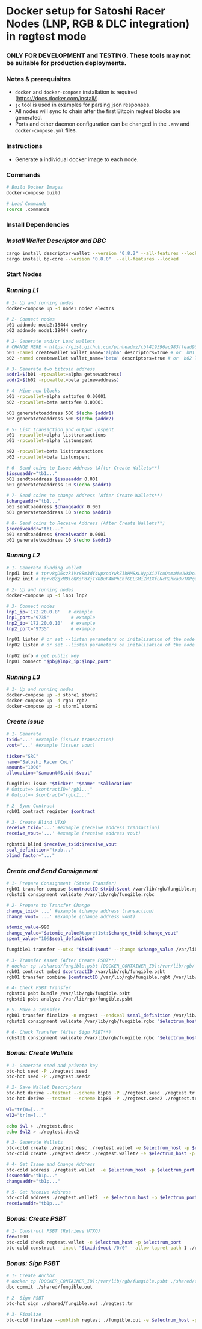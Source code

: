 # Docker setup for Satoshi Racer Nodes (LNP, RGB & DLC integration) in regtest mode

### ONLY FOR DEVELOPMENT and TESTING. These tools may not be suitable for production deployments.

### Notes & prerequisites

- `docker` and `docker-compose` installation is required (https://docs.docker.com/install/).
- `jq` tool is used in examples for parsing json responses.
- All nodes will sync to chain after the first Bitcoin regtest blocks are generated.
- Ports and other daemon configuration can be changed in the `.env` and `docker-compose.yml` files.

### Instructions

- Generate a individual docker image to each node.

### Commands

```bash
# Build Docker Images
docker-compose build

# Load Commands
source .commands
```

### Install Dependencies

### _Install Wallet Descriptor and DBC_
```bash
cargo install descriptor-wallet --version "0.8.2" --all-features --locked
cargo install bp-core --version "0.8.0"  --all-features --locked
```

### Start Nodes

### _Running L1_ 

```bash
# 1- Up and running nodes
docker-compose up -d node1 node2 electrs

# 2- Connect nodes
b01 addnode node2:18444 onetry
b02 addnode node1:18444 onetry

# 2- Generate and/or Load wallets
# CHANGE HERE > https://gist.github.com/pinheadmz/cbf419396ac983ffead9670dde258a43
b01 -named createwallet wallet_name='alpha' descriptors=true # or  b01 loadwallet alpha
b02 -named createwallet wallet_name='beta' descriptors=true # or  b02 loadwallet beta

# 3- Generate two bitcoin address
addr1=$(b01 -rpcwallet=alpha getnewaddress)
addr2=$(b02 -rpcwallet=beta getnewaddress)

# 4- Mine new blocks
b01 -rpcwallet=alpha settxfee 0.00001
b02 -rpcwallet=beta settxfee 0.00001 

b01 generatetoaddress 500 $(echo $addr1)
b02 generatetoaddress 500 $(echo $addr2)

# 5- List transaction and output unspent
b01 -rpcwallet=alpha listtransactions
b01 -rpcwallet=alpha listunspent

b02 -rpcwallet=beta listtransactions
b02 -rpcwallet=beta listunspent

# 6- Send coins to Issue Address (After Create Wallets**)
$issueaddr="tb1..."
b01 sendtoaddress $issueaddr 0.001
b01 generatetoaddress 10 $(echo $addr1)

# 7- Send coins to change Address (After Create Wallets**)
$changeaddr="tb1..."
b01 sendtoaddress $changeaddr 0.001
b01 generatetoaddress 10 $(echo $addr1)

# 8- Send coins to Receive Address (After Create Wallets**)
$receiveaddr="tb1..."
b01 sendtoaddress $receiveaddr 0.0001
b01 generatetoaddress 10 $(echo $addr1)
```

### _Running L2_

```bash
# 1- Generate funding wallet
lnpd1 init # tprv8gD6szk1Vr8Bm3dY4wpxodYwkZihHM8XLWypXiUTcuQamaMwUHKDoJZJfjY3kCCzRe9PUmeWz3UtQtPJnbJsykoarXpQrgNqu2vXUcydtR2
lnpd2 init # tprv8ZgxMBicQKsPdXjTY8BuF4WPhEhfGELSMiZM1XfLNcR2hka3wTKPqakbpMDHedYaRBJwPBeADqRnGPNHGCuqk9FUVmj5fJrzvbnoQPoTTTN

# 2- Up and running nodes
docker-compose up -d lnp1 lnp2

# 3- Connect nodes
lnp1_ip='172.20.0.8'   # example
lnp1_port='9735'        # example
lnp2_ip='172.20.0.10'   # example
lnp2_port='9735'        # example

lnp01 listen # or set --listen parameters on initalization of the node
lnp02 listen # or set --listen parameters on initalization of the node

lnp02 info # get public key
lnp01 connect "$pb@$lnp2_ip:$lnp2_port"

```
### _Running L3_ 

```bash
# 1- Up and running nodes
docker-compose up -d store1 store2
docker-compose up -d rgb1 rgb2 
docker-compose up -d storm1 storm2
```

### _Create Issue_

```bash
# 1- Generate
txid='...' #example (issuer transaction)
vout='...' #example (issuer vout)

ticker="SRC"
name="Satoshi Racer Coin"
amount="1000"
allocation="$amount@$txid:$vout"

fungible1 issue "$ticker" "$name" "$allocation"
# Output=> $contractID="rgb1..."
# Output=> $contract="rgbc1..."

# 2- Sync Contract
rgb01 contract register $contract

# 3- Create Blind UTXO
receive_txid='...' #example (receive address transaction)
receive_vout='...' #example (receive address vout)

rgbstd1 blind $receive_txid:$receive_vout
seal_definition="txob..."
blind_factor="..."
```

### _Create and Send Consignment_
```bash
# 1- Prepare Consignment (State Transfer)
rgb01 transfer compose $contractID $txid:$vout /var/lib/rgb/fungible.rgbc
rgbstd1 consignment validate /var/lib/rgb/fungible.rgbc

# 2- Prepare to Transfer Change
change_txid='...' #example (change address transaction)
change_vout='...' #example (change address vout)

atomic_value=990
change_value="$atomic_value@tapret1st:$change_txid:$change_vout"
spent_value="10@$seal_definition"

fungible1 transfer --utxo "$txid:$vout" --change $change_value /var/lib/rgb/fungible.rgbc $spent_value /var/lib/rgb/fungible.rgbt

# 3- Transfer Asset (After Create PSBT**)
# docker cp ./shared/fungible.psbt [DOCKER_CONTAINER_ID]:/var/lib/rgb/  <--- for docker noobs =)
rgb01 contract embed $contractID /var/lib/rgb/fungible.psbt
rgb01 transfer combine $contractID /var/lib/rgb/fungible.rgbt /var/lib/rgb/fungible.psbt  "$txid:$vout" -n regtest

# 4- Check PSBT Transfer
rgbstd1 psbt bundle /var/lib/rgb/fungible.psbt
rgbstd1 psbt analyze /var/lib/rgb/fungible.psbt

# 5- Make a Transfer
rgb01 transfer finalize -n regtest --endseal $seal_definition /var/lib/rgb/fungible.psbt /var/lib/rgb/fungible.rgbc --send "$pb@$lnp1_ip:$lnp1_port" 
rgbstd1 consignment validate /var/lib/rgb/fungible.rgbc "$electrum_host:$electrum_port"

# 6- Check Transfer (After Sign PSBT**)
rgbstd1 consignment validate /var/lib/rgb/fungible.rgbc "$electrum_host:$electrum_port"
```

### _Bonus: Create Wallets_

```bash
# 1- Generate seed and private key
btc-hot seed -P ./regtest.seed
btc-hot seed -P ./regtest.seed2

# 2- Save Wallet Descriptors
btc-hot derive --testnet --scheme bip86 -P ./regtest.seed ./regtest.tr
btc-hot derive --testnet --scheme bip86 -P ./regtest.seed2 ./regtest.tr2

wl="tr(m=[..."
wl2="tr(m=[..."

echo $wl > ./regtest.desc
echo $wl2 > ./regtest.desc2

# 3- Generate Wallets
btc-cold create ./regtest.desc ./regtest.wallet -e $electrum_host -p $electrum_port
btc-cold create ./regtest.desc2 ./regtest.wallet2 -e $electrum_host -p $electrum_port

# 4- Get Issue and Change Address
btc-cold address ./regtest.wallet  -e $electrum_host -p $electrum_port
issueaddr="tb1p..."
changeaddr="tb1p..."

# 5- Get Receive Address
btc-cold address ./regtest.wallet2  -e $electrum_host -p $electrum_port
receiveaddr="tb1p..."
```

### _Bonus: Create PSBT_

```bash
# 1- Construct PSBT (Retrieve UTXO)
fee=1000
btc-cold check regtest.wallet -e $electrum_host -p $electrum_port
btc-cold construct --input "$txid:$vout /0/0" --allow-tapret-path 1 ./regtest.wallet ./fungible.psbt -e $electrum_host -p $electrum_port $fee
```

### _Bonus: Sign PSBT_

```bash
# 1- Create Anchor
# docker cp [DOCKER_CONTAINER_ID]:/var/lib/rgb/fungible.psbt ./shared/fungible.out    <--- for docker noobs =)
dbc commit ./shared/fungible.out

# 2- Sign PSBT
btc-hot sign ./shared/fungible.out ./regtest.tr

# 3- Finalize
btc-cold finalize --publish regtest ./fungible.out -e $electrum_host -p $electrum_port

```